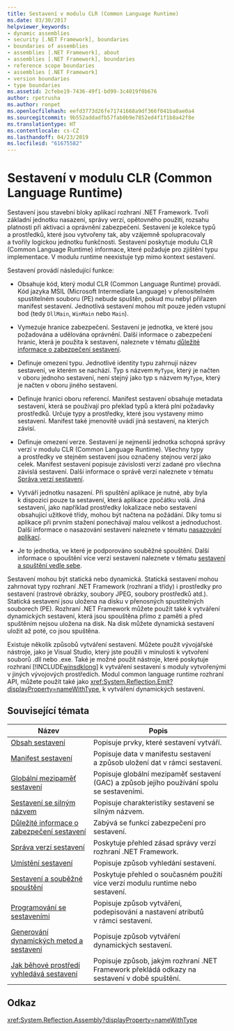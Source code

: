 ```yaml
---
title: Sestavení v modulu CLR (Common Language Runtime)
ms.date: 03/30/2017
helpviewer_keywords:
- dynamic assemblies
- security [.NET Framework], boundaries
- boundaries of assemblies
- assemblies [.NET Framework], about
- assemblies [.NET Framework], boundaries
- reference scope boundaries
- assemblies [.NET Framework]
- version boundaries
- type boundaries
ms.assetid: 2cfebe19-7436-49f1-bd99-3c4019f0b676
author: rpetrusha
ms.author: ronpet
ms.openlocfilehash: eefd3773d26fe71741668a9df366f041ba0ae0a4
ms.sourcegitcommit: 9b552addadfb57fab0b9e7852ed4f1f1b8a42f8e
ms.translationtype: HT
ms.contentlocale: cs-CZ
ms.lasthandoff: 04/23/2019
ms.locfileid: "61675582"
---
```

# <a name="assemblies-in-the-common-language-runtime"></a>Sestavení v modulu CLR (Common Language Runtime)
Sestavení jsou stavební bloky aplikací rozhraní .NET Framework. Tvoří základní jednotku nasazení, správy verzí, opětovného použití, rozsahu platnosti při aktivaci a oprávnění zabezpečení. Sestavení je kolekce typů a prostředků, které jsou vytvořeny tak, aby vzájemně spolupracovaly a tvořily logickou jednotku funkčnosti. Sestavení poskytuje modulu CLR (Common Language Runtime) informace, které požaduje pro zjištění typu implementace. V modulu runtime neexistuje typ mimo kontext sestavení.  
  
 Sestavení provádí následující funkce:  
  
- Obsahuje kód, který modul CLR (Common Language Runtime) provádí. Kód jazyka MSIL (Microsoft Intermediate Language) v přenositelném spustitelném souboru (PE) nebude spuštěn, pokud mu nebyl přiřazen manifest sestavení. Jednotlivá sestavení mohou mít pouze jeden vstupní bod (tedy `DllMain`, `WinMain` nebo `Main`).  
  
- Vymezuje hranice zabezpečení. Sestavení je jednotka, ve které jsou požadována a udělována oprávnění. Další informace o zabezpečení hranic, která je použita k sestavení, naleznete v tématu [důležité informace o zabezpečení sestavení](../../../docs/framework/app-domains/assembly-security-considerations.md).  
  
- Definuje omezení typu. Jednotlivé identity typu zahrnují název sestavení, ve kterém se nachází. Typ s názvem `MyType`, který je načten v oboru jednoho sestavení, není stejný jako typ s názvem `MyType`, který je načten v oboru jiného sestavení.  
  
- Definuje hranici oboru referencí. Manifest sestavení obsahuje metadata sestavení, která se používají pro překlad typů a která plní požadavky prostředků. Určuje typy a prostředky, které jsou vystaveny mimo sestavení. Manifest také jmenovitě uvádí jiná sestavení, na kterých závisí.  
  
- Definuje omezení verze. Sestavení je nejmenší jednotka schopná správy verzí v modulu CLR (Common Language Runtime). Všechny typy a prostředky ve stejném sestavení jsou označeny stejnou verzí jako celek. Manifest sestavení popisuje závislosti verzí zadané pro všechna závislá sestavení. Další informace o správě verzí naleznete v tématu [Správa verzí sestavení](../../../docs/framework/app-domains/assembly-versioning.md).  
  
- Vytváří jednotku nasazení. Při spuštění aplikace je nutné, aby byla k dispozici pouze ta sestavení, která aplikace zpočátku volá. Jiná sestavení, jako například prostředky lokalizace nebo sestavení obsahující užitkové třídy, mohou být načtena na požádání. Díky tomu si aplikace při prvním stažení ponechávají malou velikost a jednoduchost. Další informace o nasazování sestavení naleznete v tématu [nasazování aplikací](../../../docs/framework/deployment/index.md).  
  
- Je to jednotka, ve které je podporováno souběžné spouštění. Další informace o spouštění více verzí sestavení naleznete v tématu [sestavení a spuštění vedle sebe](../../../docs/framework/app-domains/assemblies-and-side-by-side-execution.md).  
  
 Sestavení mohou být statická nebo dynamická. Statická sestavení mohou zahrnovat typy rozhraní .NET Framework (rozhraní a třídy) i prostředky pro sestavení (rastrové obrázky, soubory JPEG, soubory prostředků atd.). Statická sestavení jsou uložena na disku v přenosných spustitelných souborech (PE). Rozhraní .NET Framework můžete použít také k vytváření dynamických sestavení, která jsou spouštěna přímo z paměti a před spuštěním nejsou uložena na disk. Na disk můžete dynamická sestavení uložit až poté, co jsou spuštěna.  
  
 Existuje několik způsobů vytváření sestavení. Můžete použít vývojářské nástroje, jako je Visual Studio, který jste použili v minulosti k vytvoření souborů .dll nebo .exe. Také je možné použít nástroje, které poskytuje rozhraní [!INCLUDE[winsdklong](../../../includes/winsdklong-md.md)] k vytváření sestavení s moduly vytvořenými v jiných vývojových prostředích. Modul common language runtime rozhraní API, můžete použít také jako <xref:System.Reflection.Emit?displayProperty=nameWithType>, k vytváření dynamických sestavení.  
  
## <a name="related-topics"></a>Související témata  
  
|Název|Popis|  
|-----------|-----------------|  
|[Obsah sestavení](../../../docs/framework/app-domains/assembly-contents.md)|Popisuje prvky, které sestavení vytváří.|  
|[Manifest sestavení](../../../docs/framework/app-domains/assembly-manifest.md)|Popisuje data v manifestu sestavení a způsob uložení dat v rámci sestavení.|  
|[Globální mezipaměť sestavení](../../../docs/framework/app-domains/gac.md)|Popisuje globální mezipaměť sestavení (GAC) a způsob jejího používání spolu se sestaveními.|  
|[Sestavení se silným názvem](../../../docs/framework/app-domains/strong-named-assemblies.md)|Popisuje charakteristiky sestavení se silným názvem.|  
|[Důležité informace o zabezpečení sestavení](../../../docs/framework/app-domains/assembly-security-considerations.md)|Zabývá se funkcí zabezpečení pro sestavení.|  
|[Správa verzí sestavení](../../../docs/framework/app-domains/assembly-versioning.md)|Poskytuje přehled zásad správy verzí rozhraní .NET Framework.|  
|[Umístění sestavení](../../../docs/framework/app-domains/assembly-placement.md)|Popisuje způsob vyhledání sestavení.|  
|[Sestavení a souběžné spouštění](../../../docs/framework/app-domains/assemblies-and-side-by-side-execution.md)|Poskytuje přehled o současném použití více verzí modulu runtime nebo sestavení.|  
|[Programování se sestaveními](../../../docs/framework/app-domains/programming-with-assemblies.md)|Popisuje způsob vytváření, podepisování a nastavení atributů v rámci sestavení.|  
|[Generování dynamických metod a sestavení](../../../docs/framework/reflection-and-codedom/emitting-dynamic-methods-and-assemblies.md)|Popisuje způsob vytváření dynamických sestavení.|  
|[Jak běhové prostředí vyhledává sestavení](../../../docs/framework/deployment/how-the-runtime-locates-assemblies.md)|Popisuje způsob, jakým rozhraní .NET Framework překládá odkazy na sestavení v době spuštění.|  
  
## <a name="reference"></a>Odkaz  
 <xref:System.Reflection.Assembly?displayProperty=nameWithType>
